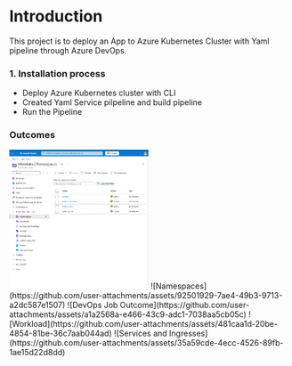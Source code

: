 # Introduction 
This project is to deploy an App to Azure Kubernetes Cluster with Yaml pipeline through Azure DevOps.

### 1.	Installation process
- Deploy Azure Kubernetes cluster with CLI
- Created Yaml Service pilpeline and build pipeline
- Run the Pipeline

### Outcomes

<img src="https://github.com/oluwarotimiyinka/Azure-Kubernetes-Deploy-Pipeline/blob/main/Namespaces.png" alt="Namespaces" width="250" height="250">
![Namespaces](https://github.com/user-attachments/assets/92501929-7ae4-49b3-9713-a2dc587e1507)
![DevOps Job Outcome](https://github.com/user-attachments/assets/a1a2568a-e466-43c9-adc1-7038aa5cb05c)
![Workload](https://github.com/user-attachments/assets/481caa1d-20be-4854-81be-36c7aab044ad)
![Services and Ingresses](https://github.com/user-attachments/assets/35a59cde-4ecc-4526-89fb-1ae15d22d8dd)
